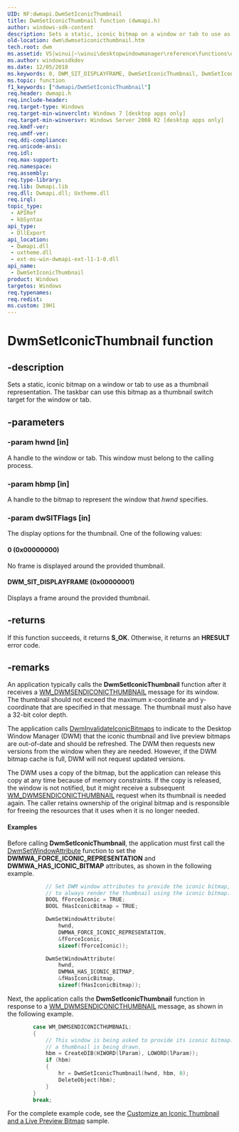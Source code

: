 ```yaml
---
UID: NF:dwmapi.DwmSetIconicThumbnail
title: DwmSetIconicThumbnail function (dwmapi.h)
author: windows-sdk-content
description: Sets a static, iconic bitmap on a window or tab to use as a thumbnail representation. The taskbar can use this bitmap as a thumbnail switch target for the window or tab.
old-location: dwm\dwmseticonicthumbnail.htm
tech.root: dwm
ms.assetid: VS|winui|~\winui\desktopwindowmanager\reference\functions\dwmseticonicthumbnail.htm
ms.author: windowssdkdev
ms.date: 12/05/2018
ms.keywords: 0, DWM_SIT_DISPLAYFRAME, DwmSetIconicThumbnail, DwmSetIconicThumbnail function [Desktop Window Manager], _udwm_dwmseticonicthumbnail, _udwm_dwmseticonicthumbnail_cpp, dwm.dwmseticonicthumbnail, dwmapi/DwmSetIconicThumbnail, winui._udwm_dwmseticonicthumbnail
ms.topic: function
f1_keywords: ["dwmapi/DwmSetIconicThumbnail"]
req.header: dwmapi.h
req.include-header: 
req.target-type: Windows
req.target-min-winverclnt: Windows 7 [desktop apps only]
req.target-min-winversvr: Windows Server 2008 R2 [desktop apps only]
req.kmdf-ver: 
req.umdf-ver: 
req.ddi-compliance: 
req.unicode-ansi: 
req.idl: 
req.max-support: 
req.namespace: 
req.assembly: 
req.type-library: 
req.lib: Dwmapi.lib
req.dll: Dwmapi.dll; Uxtheme.dll
req.irql: 
topic_type:
 - APIRef
 - kbSyntax
api_type:
 - DllExport
api_location:
 - Dwmapi.dll
 - uxtheme.dll
 - ext-ms-win-dwmapi-ext-l1-1-0.dll
api_name:
 - DwmSetIconicThumbnail
product: Windows
targetos: Windows
req.typenames: 
req.redist: 
ms.custom: 19H1
---
```


# DwmSetIconicThumbnail function


## -description


Sets a static, iconic bitmap on a window or tab to use as a thumbnail representation. The taskbar can use this bitmap as a thumbnail switch target for the window or tab.


## -parameters




### -param hwnd [in]

A handle to the window or tab. This window must belong to the calling process.


### -param hbmp [in]

A handle to the bitmap to represent the window that <i>hwnd</i> specifies.


### -param dwSITFlags [in]

The display options for the thumbnail. One of the following values:



#### 0 (0x00000000)

No frame is displayed around the provided thumbnail.



#### DWM_SIT_DISPLAYFRAME (0x00000001)

Displays a frame around the provided thumbnail.


## -returns



If this function succeeds, it returns <b xmlns:loc="http://microsoft.com/wdcml/l10n">S_OK</b>. Otherwise, it returns an <b xmlns:loc="http://microsoft.com/wdcml/l10n">HRESULT</b> error code.




## -remarks



An application typically calls the <b>DwmSetIconicThumbnail</b> function after it receives a <a href="https://docs.microsoft.com/windows/desktop/dwm/wm-dwmsendiconicthumbnail">WM_DWMSENDICONICTHUMBNAIL</a> message for its window. The thumbnail should not exceed the maximum x-coordinate and y-coordinate that are specified in that message. The thumbnail must also have a 32-bit color depth.

The application calls <a href="https://docs.microsoft.com/windows/desktop/api/dwmapi/nf-dwmapi-dwminvalidateiconicbitmaps">DwmInvalidateIconicBitmaps</a> to indicate to the Desktop Window Manager (DWM) that the iconic thumbnail and live preview bitmaps are out-of-date and should be refreshed. The DWM then requests new versions from the window when they are needed. However, if the DWM bitmap cache is full, DWM will not request updated versions.

The DWM uses a copy of the bitmap, but the application can release this copy at any time because of memory constraints. If the copy is released, the window is not notified, but it might receive a subsequent <a href="https://docs.microsoft.com/windows/desktop/dwm/wm-dwmsendiconicthumbnail">WM_DWMSENDICONICTHUMBNAIL</a> request when its thumbnail is needed again. The caller retains ownership of the original bitmap and is responsible for freeing the resources that it uses when it is no longer needed.


#### Examples

Before calling <b>DwmSetIconicThumbnail</b>, the application must first call the <a href="https://docs.microsoft.com/windows/desktop/api/dwmapi/nf-dwmapi-dwmsetwindowattribute">DwmSetWindowAttribute</a> function to set the <b>DWMWA_FORCE_ICONIC_REPRESENTATION</b> and <b>DWMWA_HAS_ICONIC_BITMAP</b> attributes, as shown in the following example.


```cpp
            // Set DWM window attributes to provide the iconic bitmap, and 
            // to always render the thumbnail using the iconic bitmap.
            BOOL fForceIconic = TRUE;
            BOOL fHasIconicBitmap = TRUE;

            DwmSetWindowAttribute(
                hwnd,
                DWMWA_FORCE_ICONIC_REPRESENTATION,
                &fForceIconic,
                sizeof(fForceIconic));

            DwmSetWindowAttribute(
                hwnd,
                DWMWA_HAS_ICONIC_BITMAP,
                &fHasIconicBitmap,
                sizeof(fHasIconicBitmap));

```


Next, the application calls the <b>DwmSetIconicThumbnail</b> function in response to a <a href="https://docs.microsoft.com/windows/desktop/dwm/wm-dwmsendiconicthumbnail">WM_DWMSENDICONICTHUMBNAIL</a> message, as shown in the following example.


```cpp
        case WM_DWMSENDICONICTHUMBNAIL:
        {    
            // This window is being asked to provide its iconic bitmap. This indicates
            // a thumbnail is being drawn.
            hbm = CreateDIB(HIWORD(lParam), LOWORD(lParam)); 
            if (hbm)
            {
                hr = DwmSetIconicThumbnail(hwnd, hbm, 0);
                DeleteObject(hbm);
            }
        }
        break;

```


For the complete example code, see the <a href="https://docs.microsoft.com/windows/desktop/dwm/dwm-sample-customizethumbnail">Customize an Iconic Thumbnail and a Live Preview Bitmap</a> sample.




